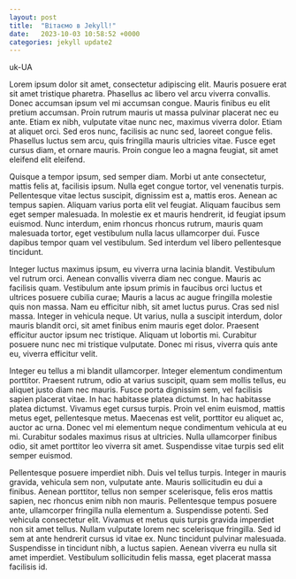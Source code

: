 ```yaml
---
layout: post
title:  "Вітаємо в Jekyll!"
date:   2023-10-03 10:58:52 +0000
categories: jekyll update2
---
```


uk-UA

Lorem ipsum dolor sit amet, consectetur adipiscing elit. Mauris posuere erat sit amet tristique pharetra. Phasellus ac libero vel arcu viverra convallis. Donec accumsan ipsum vel mi accumsan congue. Mauris finibus eu elit pretium accumsan. Proin rutrum mauris ut massa pulvinar placerat nec eu ante. Etiam ex nibh, vulputate vitae nunc nec, maximus viverra dolor. Etiam at aliquet orci. Sed eros nunc, facilisis ac nunc sed, laoreet congue felis. Phasellus luctus sem arcu, quis fringilla mauris ultricies vitae. Fusce eget cursus diam, et ornare mauris. Proin congue leo a magna feugiat, sit amet eleifend elit eleifend.

Quisque a tempor ipsum, sed semper diam. Morbi ut ante consectetur, mattis felis at, facilisis ipsum. Nulla eget congue tortor, vel venenatis turpis. Pellentesque vitae lectus suscipit, dignissim est a, mattis eros. Aenean ac tempus sapien. Aliquam varius porta elit vel feugiat. Aliquam faucibus sem eget semper malesuada. In molestie ex et mauris hendrerit, id feugiat ipsum euismod. Nunc interdum, enim rhoncus rhoncus rutrum, mauris quam malesuada tortor, eget vestibulum nulla lacus ullamcorper dui. Fusce dapibus tempor quam vel vestibulum. Sed interdum vel libero pellentesque tincidunt.

Integer luctus maximus ipsum, eu viverra urna lacinia blandit. Vestibulum vel rutrum orci. Aenean convallis viverra diam nec congue. Mauris ac facilisis quam. Vestibulum ante ipsum primis in faucibus orci luctus et ultrices posuere cubilia curae; Mauris a lacus ac augue fringilla molestie quis non massa. Nam eu efficitur nibh, sit amet luctus purus. Cras sed nisl massa. Integer in vehicula neque. Ut varius, nulla a suscipit interdum, dolor mauris blandit orci, sit amet finibus enim mauris eget dolor. Praesent efficitur auctor ipsum nec tristique. Aliquam ut lobortis mi. Curabitur posuere nunc nec mi tristique vulputate. Donec mi risus, viverra quis ante eu, viverra efficitur velit.

Integer eu tellus a mi blandit ullamcorper. Integer elementum condimentum porttitor. Praesent rutrum, odio at varius suscipit, quam sem mollis tellus, eu aliquet justo diam nec mauris. Fusce porta dignissim sem, vel facilisis sapien placerat vitae. In hac habitasse platea dictumst. In hac habitasse platea dictumst. Vivamus eget cursus turpis. Proin vel enim euismod, mattis metus eget, pellentesque metus. Maecenas est velit, porttitor eu aliquet ac, auctor ac urna. Donec vel mi elementum neque condimentum vehicula at eu mi. Curabitur sodales maximus risus at ultricies. Nulla ullamcorper finibus odio, sit amet porttitor leo viverra sit amet. Suspendisse vitae turpis sed elit semper euismod.

Pellentesque posuere imperdiet nibh. Duis vel tellus turpis. Integer in mauris gravida, vehicula sem non, vulputate ante. Mauris sollicitudin eu dui a finibus. Aenean porttitor, tellus non semper scelerisque, felis eros mattis sapien, nec rhoncus enim nibh non mauris. Pellentesque tempus posuere ante, ullamcorper fringilla nulla elementum a. Suspendisse potenti. Sed vehicula consectetur elit. Vivamus et metus quis turpis gravida imperdiet non sit amet tellus. Nullam vulputate lorem nec scelerisque fringilla. Sed id sem at ante hendrerit cursus id vitae ex. Nunc tincidunt pulvinar malesuada. Suspendisse in tincidunt nibh, a luctus sapien. Aenean viverra eu nulla sit amet imperdiet. Vestibulum sollicitudin felis massa, eget placerat massa facilisis id.

